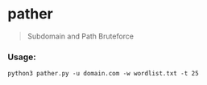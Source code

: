 # pather
> Subdomain and Path Bruteforce
### Usage:
```
python3 pather.py -u domain.com -w wordlist.txt -t 25
```
